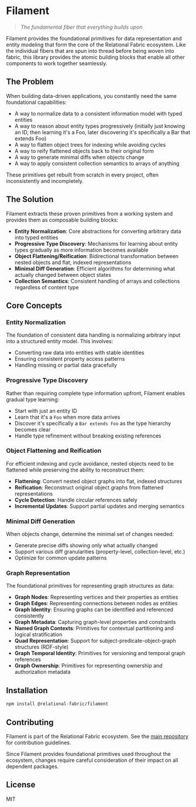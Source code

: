 # Filament

> *The fundamental fiber that everything builds upon*

Filament provides the foundational primitives for data representation and entity modeling that form the core of the Relational Fabric ecosystem. Like the individual fibers that are spun into thread before being woven into fabric, this library provides the atomic building blocks that enable all other components to work together seamlessly.

## The Problem

When building data-driven applications, you constantly need the same foundational capabilities:

- A way to normalize data to a consistent information model with typed entities
- A way to reason about entity types progressively (initially just knowing an ID, then learning it's a Foo, later discovering it's specifically a Bar that extends Foo)
- A way to flatten object trees for indexing while avoiding cycles
- A way to reify flattened objects back to their original form
- A way to generate minimal diffs when objects change
- A way to apply consistent collection semantics to arrays of anything

These primitives get rebuilt from scratch in every project, often inconsistently and incompletely.

## The Solution

Filament extracts these proven primitives from a working system and provides them as composable building blocks:

- **Entity Normalization**: Core abstractions for converting arbitrary data into typed entities
- **Progressive Type Discovery**: Mechanisms for learning about entity types gradually as more information becomes available
- **Object Flattening/Reification**: Bidirectional transformation between nested objects and flat, indexed representations
- **Minimal Diff Generation**: Efficient algorithms for determining what actually changed between object states
- **Collection Semantics**: Consistent handling of arrays and collections regardless of content type

## Core Concepts

### Entity Normalization

The foundation of consistent data handling is normalizing arbitrary input into a structured entity model. This involves:

- Converting raw data into entities with stable identities
- Ensuring consistent property access patterns
- Handling missing or partial data gracefully

### Progressive Type Discovery

Rather than requiring complete type information upfront, Filament enables gradual type learning:

- Start with just an entity ID
- Learn that it's a `Foo` when more data arrives
- Discover it's specifically a `Bar extends Foo` as the type hierarchy becomes clear
- Handle type refinement without breaking existing references

### Object Flattening and Reification

For efficient indexing and cycle avoidance, nested objects need to be flattened while preserving the ability to reconstruct them:

- **Flattening**: Convert nested object graphs into flat, indexed structures
- **Reification**: Reconstruct original object graphs from flattened representations
- **Cycle Detection**: Handle circular references safely
- **Incremental Updates**: Support partial updates and merging semantics

### Minimal Diff Generation

When objects change, determine the minimal set of changes needed:

- Generate precise diffs showing only what actually changed
- Support various diff granularities (property-level, collection-level, etc.)
- Optimize for common update patterns

### Graph Representation

The foundational primitives for representing graph structures as data:

- **Graph Nodes**: Representing vertices and their properties as entities
- **Graph Edges**: Representing connections between nodes as entities  
- **Graph Identity**: Ensuring graphs can be identified and referenced consistently
- **Graph Metadata**: Capturing graph-level properties and constraints
- **Named Graph Contexts**: Primitives for contextual partitioning and logical stratification
- **Quad Representation**: Support for subject-predicate-object-graph structures (RDF-style)
- **Graph Temporal Identity**: Primitives for versioning and temporal graph references
- **Graph Ownership**: Primitives for representing ownership and authorization metadata

## Installation

```bash
npm install @relational-fabric/filament
```

## Contributing

Filament is part of the Relational Fabric ecosystem. See the [main repository](../../) for contribution guidelines.

Since Filament provides foundational primitives used throughout the ecosystem, changes require careful consideration of their impact on all dependent packages.

## License

MIT